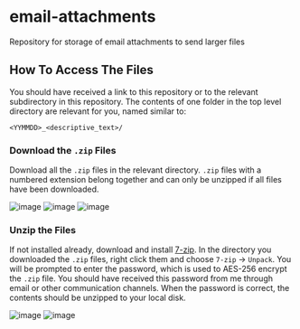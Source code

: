 # email-attachments
Repository for storage of email attachments to send larger files

## How To Access The Files

You should have received a link to this repository or to the relevant
subdirectory in this repository. The contents of one folder in the top level
directory are relevant for you, named similar to:
```
<YYMMDD>_<descriptive_text>/
```

### Download the `.zip` Files

Download all the `.zip` files in the relevant directory. `.zip` files with a
numbered extension belong together and can only be unzipped if all files have
been downloaded.

![image](.img/download-1.png)
![image](.img/download-2.png)
![image](.img/download-3.png)

### Unzip the Files

If not installed already, download and install [7-zip][7-zip-download].
In the directory you downloaded the `.zip` files, right click them and choose
`7-zip` -> `Unpack`.
You will be prompted to enter the password, which is used to AES-256 encrypt the
`.zip` file. You should have received this password from me through email or
other communication channels.
When the password is correct, the contents should be unzipped to your local
disk.

![image](.img/unzip-1.png)
![image](.img/unzip-2.png)

[7-zip-download]: <https://7-zip.de/download.html>

